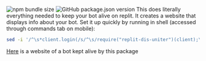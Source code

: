 ![npm bundle size](https://img.shields.io/bundlephobia/minzip/replit-dis-uniter) ![GitHub package.json version](https://img.shields.io/github/package-json/v/noneofyourbusiness1415252/dis-uniter)
This does literally everything needed to keep your bot alive on replit. It creates a website that displays info about your bot. Set it up quickly by running in shell (accessed through commands tab on mobile):

```bash
sed -i '/^\s*client.login(/s/^\s/require("replit-dis-uniter")(client);\n/' *.js
```

[Here](https://626110f0-d408-475b-9830-1d15b93582e1.id.repl.co) is a website of a bot kept alive by this package
